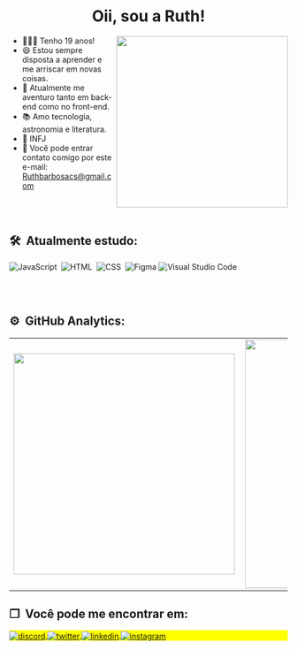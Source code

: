 <h1 align="center">Oii, sou a Ruth!</h1>
<img src="https://cdn.discordapp.com/attachments/809816670071816222/1136886037214404608/20230804_014721.gif" align="right" width="310" />


- 👩🏾‍💻 Tenho 19 anos!
- 😄 Estou sempre disposta a aprender e me arriscar em novas coisas.
- 🚀 Atualmente me aventuro tanto em back-end como no front-end.
- 📚 Amo tecnologia, astronomia e literatura.
- 💭 INFJ
- 📧 Você pode entrar contato comigo por este e-mail: Ruthbarbosacs@gmail.com

<br><br>

## 🛠 &nbsp;Atualmente estudo:

![JavaScript](https://img.shields.io/badge/-JavaScript-05122A?style=flat&logo=JavaScript)&nbsp;
![HTML](https://img.shields.io/badge/-HTML-05122A?style=flat&logo=HTML5)&nbsp;
![CSS](https://img.shields.io/badge/-CSS-05122A?style=flat&logo=CSS3&logoColor=1572B6)&nbsp;
![Figma](https://img.shields.io/badge/-Figma-05122A?style=flat&logo=Figma)
![Visual Studio Code](https://img.shields.io/badge/-Visual%20Studio%20Code-05122A?style=flat&logo=visual-studio-code&logoColor=007ACC)&nbsp;

<br><br>

## ⚙️ &nbsp;GitHub Analytics:
<center>
<table>
    <tr>
        <td><img width="400px" align="left" src="https://github-readme-stats.vercel.app/api/top-langs/?username=Ruuhbcs&hide=html&layout=compact&theme=synthwave" /></td>
        <td><img width="450px" align="left" src="https://github-readme-stats.vercel.app/api?username=Ruuhbcs&show_icons=true&theme=synthwave&"/></td>
    </tr>   
</table>
</center> 

## ❐ &nbsp;Você pode me encontrar em:

<p align="left" style="background:yellow">
<a href="https://discord.com/users/4474" target="_blank">
  <img align="center" src="https://img.shields.io/badge/Ruuh%20ッ-%237289DA.svg?&style=for-the-badge&logo=discord&logoColor=white" alt="discord"/>
</a>
<a href="https://twitter.com/AwareRuuh" target="_blank">
  <img align="center" src="https://img.shields.io/badge/Awareruuh-%231DA1F2.svg?&style=for-the-badge&logo=twitter&logoColor=white" alt="twitter"/>  
</a>
<a href="https://www.linkedin.com/in/ruth-barbosa-a35616236/" target="_blank">
  <img align="center" src="https://img.shields.io/badge/RuthBarbosa-%233314D2.svg?&style=for-the-badge&logo=linkedin&logoColor=white" alt="linkedin"/>
</a>
<a href="https://www.instagram.com/ruuhbcs/" target="_blank">
 <img align="center" src="https://img.shields.io/badge/@Ruuhbcs-E4405F?style=for-the-badge&logo=instagram&logoColor=white" alt="instagram"/>
</a>
